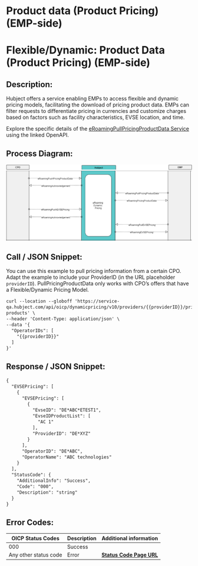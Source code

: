 

# Product data (Product Pricing) (EMP-side)

# Flexible/Dynamic: Product Data (Product Pricing) (EMP-side)

## Description:

Hubject offers a service enabling EMPs to access flexible and dynamic pricing
models, facilitating the download of pricing product data. EMPs can filter
requests to differentiate pricing in currencies and customize charges based on
factors such as facility characteristics, EVSE location, and time.

Explore the specific details of the [eRoamingPullPricingProductData
Service](https://hubject.github.io/oicp-emp-2.3-api-doc/#tag/eRoamingDynamicPricing/operation/eRoamingPullPricingProductData_V1.0)
using the linked OpenAPI.

## Process Diagram:

![](attachments/3626501026/3626501043.png?width=760)![](attachments/3626501026/3626501040.png?width=760)

## Call / JSON Snippet:

You can use this example to pull pricing information from a certain CPO. Adapt
the example to include your ProviderID (in the URL placeholder `providerID`).
PullPricingProductData only works with CPO’s offers that have a
Flexible/Dynamic Pricing Model.

    
    
    curl --location --globoff 'https://service-qa.hubject.com/api/oicp/dynamicpricing/v10/providers/{{providerID}}/pricing-products' \
    --header 'Content-Type: application/json' \
    --data '{
      "OperatorIDs": [
        "{{providerID}}"
      ]
    }'

## Response / JSON Snippet:

    
    
    {
      "EVSEPricing": [
        {
          "EVSEPricing": [
            {
              "EvseID": "DE*ABC*ETEST1",
              "EvseIDProductList": [
                "AC 1"
              ],
              "ProviderID": "DE*XYZ"
            }
          ],
          "OperatorID": "DE*ABC",
          "OperatorName": "ABC technologies"
        }
      ],
      "StatusCode": {
        "AdditionalInfo": "Success",
        "Code": "000",
        "Description": "string"
      }
    }

## Error Codes:

 

| OICP Status Codes | Description | Additional information |
| ----------------- | ----------- | ----------------------
| 000               | Success     |                        |
| Any other status code | Error   |  **[Status Code Page URL](https://github.com/hubject/OICP23_Integration_Guide/blob/main/04_Definitions/OICP-status-code.md)** |



